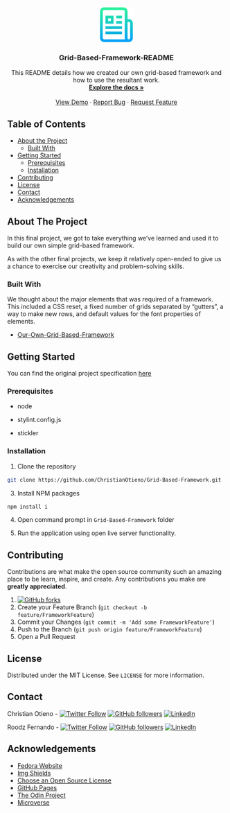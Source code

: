 <!-- PROJECT LOGO -->
<br />
<p align="center">
  <a href="https://github.com/ChristianOtieno/Grid-Based-Framework">
    <img src="./src/styles/logo.png" alt="Logo" width="80" height="80">
  </a>

  <h3 align="center">Grid-Based-Framework-README</h3>

  <p align="center">
    This README details how we created our own grid-based framework and how to use the resultant work.
    <br />
    <a href="https://github.com/ChristianOtieno/Grid-Based-Framework"><strong>Explore the docs »</strong></a>
    <br />
    <br />
    <a href="https://christianotieno.github.io/Grid-Based-Framework/">View Demo</a>
    ·
    <a href="https://github.com/ChristianOtieno/Grid-Based-Framework/issues">Report Bug</a>
    ·
    <a href="https://github.com/ChristianOtieno/Grid-Based-Framework/issues">Request Feature</a>
  </p>
</p>



<!-- TABLE OF CONTENTS -->
## Table of Contents

* [About the Project](#about-the-project)
  * [Built With](#built-with)
* [Getting Started](#getting-started)
  * [Prerequisites](#prerequisites)
  * [Installation](#installation)
* [Contributing](#contributing)
* [License](#license)
* [Contact](#contact)
* [Acknowledgements](#acknowledgements)



<!-- ABOUT THE PROJECT -->
## About The Project


In this final project, we got to take everything we’ve learned and used it to build our own simple grid-based framework. 

As with the other final projects, we keep it relatively open-ended to give us a chance to exercise our creativity and problem-solving skills. 


### Built With

We thought about the major elements that was required of a framework. This included a CSS reset, a fixed number of grids separated by “gutters”, a way to make new rows, and default values for the font properties of elements.

* [Our-Own-Grid-Based-Framework](https://github.com/ChristianOtieno/Grid-Based-Framework)

<!-- GETTING STARTED -->
## Getting Started

You can find the original project specification [here](https://www.theodinproject.com/courses/html5-and-css3/lessons/design-your-own-grid-based-framework)

### Prerequisites

* node

* stylint.config.js

* stickler

### Installation

1. Clone the repository
```sh
git clone https://github.com/ChristianOtieno/Grid-Based-Framework.git
```
3. Install NPM packages
```sh
npm install i
```
4. Open command prompt in `Grid-Based-Framework` folder

5. Run the application using open live server functionality.


<!-- CONTRIBUTING -->
## Contributing

Contributions are what make the open source community such an amazing place to be learn, inspire, and create. Any contributions you make are **greatly appreciated**.

1. [![GitHub forks](https://img.shields.io/github/forks/ChristianOtieno/Grid-Based-Framework?style=social)](https://github.com/ChristianOtieno/Grid-Based-Framework)
2. Create your Feature Branch (`git checkout -b feature/FrameworkFeature`)
3. Commit your Changes (`git commit -m 'Add some FrameworkFeature'`)
4. Push to the Branch (`git push origin feature/FrameworkFeature`)
5. Open a Pull Request



<!-- LICENSE -->
## License

Distributed under the MIT License. See `LICENSE` for more information.



<!-- CONTACT -->
## Contact

Christian Otieno - [![Twitter Follow](https://img.shields.io/twitter/follow/iamchrisotieno?label=Christian%20Otieno&style=social)](https://twitter.com/iamchrisotieno) [![GitHub followers](https://img.shields.io/github/followers/ChristianOtieno?label=Christian%20Otieno&style=social)](https://github.com/ChristianOtieno) [![LinkedIn](https://img.shields.io/badge/-LinkedIn-black.svg?style=flat-square&logo=linkedin&colorB=555)](https://www.linkedin.com/in/christianotieno/)

Roodz Fernando - [![Twitter Follow](https://img.shields.io/twitter/follow/RoodzFernando?label=Roodz%20Fernando&style=social)](https://twitter.com/RoodzFernando) [![GitHub followers](https://img.shields.io/github/followers/RoodzFernando?label=Roodz%20Fernando&style=social)](https://github.com/RoodzFernando) [![LinkedIn](https://img.shields.io/badge/-LinkedIn-black.svg?style=flat-square&logo=linkedin&colorB=555)](https://www.linkedin.com/in/roodz-fernando-fleurant/)



<!-- ACKNOWLEDGEMENTS -->
## Acknowledgements
* [Fedora Website](https://getfedora.org/)
* [Img Shields](https://shields.io)
* [Choose an Open Source License](https://choosealicense.com)
* [GitHub Pages](https://pages.github.com)
* [The Odin Project](https://www.theodinproject.com/)
* [Microverse](https://www.microverse.org/)
